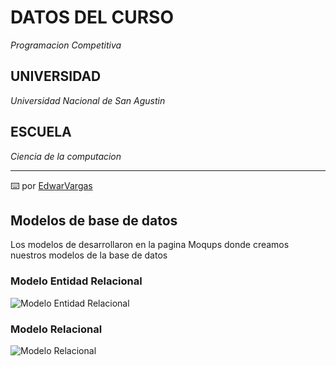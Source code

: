 # DATOS DEL CURSO

_Programacion Competitiva_

## UNIVERSIDAD

_Universidad Nacional de San Agustin_

## ESCUELA

_Ciencia de la computacion_


---
⌨️ por [EdwarVargas](https://github.com/evargashe)

## Modelos de base de datos
Los modelos de desarrollaron en la pagina Moqups donde creamos nuestros modelos de la base de datos
### Modelo Entidad Relacional
![Modelo Entidad Relacional](https://user-images.githubusercontent.com/49489730/177255649-5dbc9141-043f-4306-93d6-f55dda8c002f.PNG)

### Modelo Relacional 
![Modelo Relacional](https://user-images.githubusercontent.com/49489730/177255661-6a58a20a-641b-41b5-814a-e937894d21ba.PNG)

